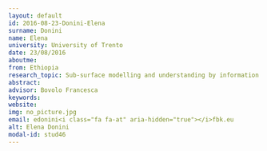 ```yaml
---
layout: default 
id: 2016-08-23-Donini-Elena
surname: Donini
name: Elena
university: University of Trento
date: 23/08/2016
aboutme: 
from: Ethiopia
research_topic: Sub-surface modelling and understanding by information extraction from radar sounder data 
abstract: 
advisor: Bovolo Francesca
keywords: 
website: 
img: no_picture.jpg
email: edonini<i class="fa fa-at" aria-hidden="true"></i>fbk.eu
alt: Elena Donini
modal-id: stud46
---
```

